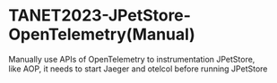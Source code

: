 # TANET2023-JPetStore-OpenTelemetry(Manual)

Manually use APIs of OpenTelemetry to instrumentation JPetStore,  
like AOP, it needs to start Jaeger and otelcol before running JPetStore
